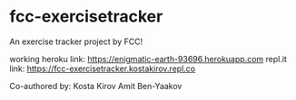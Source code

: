 # fcc-exercisetracker

An exercise tracker project by FCC!

working heroku link: https://enigmatic-earth-93696.herokuapp.com
repl.it link: https://fcc-exercisetracker.kostakirov.repl.co

Co-authored by:
Kosta Kirov
Amit Ben-Yaakov
